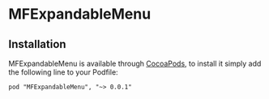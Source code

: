 # MFExpandableMenu

## Installation

MFExpandableMenu is available through [CocoaPods](http://cocoapods.org), to install
it simply add the following line to your Podfile:

    pod "MFExpandableMenu", "~> 0.0.1"
